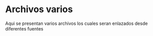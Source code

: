 # Archivos varios
Aqui se presentan varios archivos los cuales seran enlazados desde diferentes fuentes
